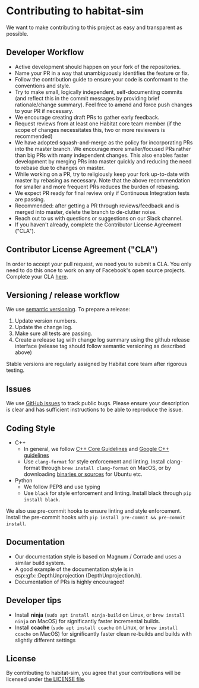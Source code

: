 # Contributing to habitat-sim
We want to make contributing to this project as easy and transparent as
possible.

## Developer Workflow
- Active development should happen on your fork of the repositories.
- Name your PR in a way that unambiguously identifies the feature or fix.
- Follow the contribution guide to ensure your code is conformant to the conventions and style.
- Try to make small, logically independent, self-documenting commits (and reflect this in the commit messages by providing brief rationale/change summary). Feel free to amend and force push changes to your PR if necessary.
- We encourage creating draft PRs to gather early feedback.
- Request reviews from at least one Habitat core team member (if the scope of changes necessitates this, two or more reviewers is recommended)
- We have adopted squash-and-merge as the policy for incorporating PRs into the master branch.  We encourage more smaller/focused PRs rather than big PRs with many independent changes.  This also enables faster development by merging PRs into master quickly and reducing the need to rebase due to changes on master.
- While working on a PR, try to religiously keep your fork up-to-date with master by rebasing as necessary.  Note that the above recommendation for smaller and more frequent PRs reduces the burden of rebasing.
- We expect PR ready for final review only if Continuous Integration tests are passing.
- Recommended: after getting a PR through reviews/feedback and is merged into master, delete the branch to de-clutter noise.
- Reach out to us with questions or suggestions on our Slack channel.
- If you haven't already, complete the Contributor License Agreement ("CLA").

## Contributor License Agreement ("CLA")
In order to accept your pull request, we need you to submit a CLA. You only need
to do this once to work on any of Facebook's open source projects. Complete your CLA [here](https://code.facebook.com/cla).

## Versioning / release workflow
We use [semantic versioning](https://semver.org/). To prepare a release:
1. Update version numbers.
2. Update the change log.
3. Make sure all tests are passing.
4. Create a release tag with change log summary using the github release interface (release tag should follow semantic versioning as described above)

Stable versions are regularly assigned by Habitat core team after rigorous testing.

## Issues
We use [GitHub issues](../../issues) to track public bugs. Please ensure your description is
clear and has sufficient instructions to be able to reproduce the issue.


## Coding Style

- C++
  - In general, we follow [C++ Core Guidelines](https://isocpp.github.io/CppCoreGuidelines/CppCoreGuidelines) and [Google C++ guidelines](https://google.github.io/styleguide/cppguide.html)
  - Use `clang-format` for style enforcement and linting. Install clang-format through `brew install clang-format` on MacOS, or by downloading [binaries or sources](http://releases.llvm.org/download.html) for Ubuntu etc.
- Python
  - We follow PEP8 and use typing
  - Use `black` for style enforcement and linting. Install black through `pip install black`. 
  
We also use pre-commit hooks to ensure linting and style enforcement. Install the pre-commit hooks with `pip install pre-commit && pre-commit install`.

## Documentation
- Our documentation style is based on Magnum / Corrade and uses a similar build system.
- A good example of the documentation style is in esp::gfx::DepthUnprojection (DepthUnprojection.h).
- Documentation of PRs is highly encouraged!

## Developer tips
- Install **ninja** (`sudo apt install ninja-build` on Linux, or `brew install ninja` on MacOS) for significantly faster incremental builds.
- Install **ccache** (`sudo apt install ccache` on Linux, or `brew install ccache` on MacOS) for significantly faster clean re-builds and builds with slightly different settings


## License
By contributing to habitat-sim, you agree that your contributions will be licensed
under [the LICENSE file](/LICENSE).
